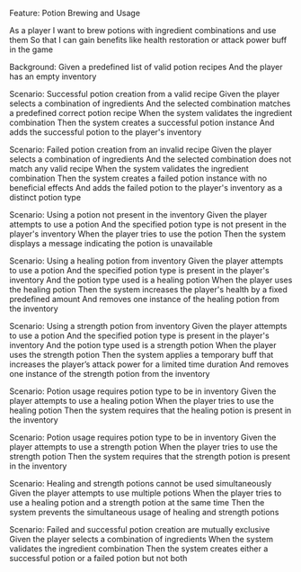 Feature: Potion Brewing and Usage

  As a player
  I want to brew potions with ingredient combinations and use them
  So that I can gain benefits like health restoration or attack power buff in the game

  Background:
    Given a predefined list of valid potion recipes
    And the player has an empty inventory

  Scenario: Successful potion creation from a valid recipe
    Given the player selects a combination of ingredients
    And the selected combination matches a predefined correct potion recipe
    When the system validates the ingredient combination
    Then the system creates a successful potion instance
    And adds the successful potion to the player's inventory

  Scenario: Failed potion creation from an invalid recipe
    Given the player selects a combination of ingredients
    And the selected combination does not match any valid recipe
    When the system validates the ingredient combination
    Then the system creates a failed potion instance with no beneficial effects
    And adds the failed potion to the player's inventory as a distinct potion type

  Scenario: Using a potion not present in the inventory
    Given the player attempts to use a potion
    And the specified potion type is not present in the player's inventory
    When the player tries to use the potion
    Then the system displays a message indicating the potion is unavailable

  Scenario: Using a healing potion from inventory
    Given the player attempts to use a potion
    And the specified potion type is present in the player's inventory
    And the potion type used is a healing potion
    When the player uses the healing potion
    Then the system increases the player's health by a fixed predefined amount
    And removes one instance of the healing potion from the inventory

  Scenario: Using a strength potion from inventory
    Given the player attempts to use a potion
    And the specified potion type is present in the player's inventory
    And the potion type used is a strength potion
    When the player uses the strength potion
    Then the system applies a temporary buff that increases the player’s attack power for a limited time duration
    And removes one instance of the strength potion from the inventory

  Scenario: Potion usage requires potion type to be in inventory
    Given the player attempts to use a healing potion
    When the player tries to use the healing potion
    Then the system requires that the healing potion is present in the inventory

  Scenario: Potion usage requires potion type to be in inventory
    Given the player attempts to use a strength potion
    When the player tries to use the strength potion
    Then the system requires that the strength potion is present in the inventory

  Scenario: Healing and strength potions cannot be used simultaneously
    Given the player attempts to use multiple potions
    When the player tries to use a healing potion and a strength potion at the same time
    Then the system prevents the simultaneous usage of healing and strength potions

  Scenario: Failed and successful potion creation are mutually exclusive
    Given the player selects a combination of ingredients
    When the system validates the ingredient combination
    Then the system creates either a successful potion or a failed potion but not both
